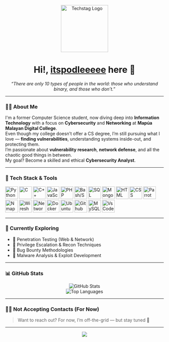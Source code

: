 <p align="center">
  <img src="https://cdn-icons-png.flaticon.com/128/3975/3975090.png" alt="Techstag Logo" width="150" />
</p>

<h1 align="center">Hi!, <a href="https://github.com/itspodleeeee" target="_blank">itspodleeeee</a> here 👋</h1>

<p align="center">
  <em>“There are only 10 types of people in the world: those who understand binary, and those who don’t.”</em>
</p>

---

### 👨‍💻 About Me

I'm a former Computer Science student, now diving deep into **Information Technology** with a focus on **Cybersecurity** and **Networking** at **Mapúa Malayan Digital College**.  
Even though my college doesn’t offer a CS degree, I’m still pursuing what I love — **finding vulnerabilities**, understanding systems inside-out, and protecting them.  
I’m passionate about **vulnerability research**, **network defense**, and all the chaotic good things in between.  
My goal? Become a skilled and ethical **Cybersecurity Analyst**.

---

### 🧰 Tech Stack & Tools

<p align="left">
  <img src="https://icon.icepanel.io/Technology/svg/Python.svg" alt="Python" width="40" height="40" />
  <img src="https://icon.icepanel.io/Technology/svg/C.svg" alt="C" width="40" height="40" />
  <img src="https://icon.icepanel.io/Technology/svg/C%2B%2B-%28CPlusPlus%29.svg" alt="C++" width="40" height="40" />
  <img src="https://icon.icepanel.io/Technology/svg/JavaScript.svg" alt="JavaScript" width="40" height="40" />
  <img src="https://icon.icepanel.io/Technology/svg/PHP.svg" alt="PHP" width="40" height="40" />
  <img src="https://icon.icepanel.io/Technology/svg/Bash.svg" alt="Bash/Shell" width="40" height="40" />
  <img src="https://img.icons8.com/?size=96&id=J6KcaRLsTgpZ&format=png" alt="SQL" width="40" height="40" />
  <img src="https://icon.icepanel.io/Technology/svg/MongoDB.svg" alt="MongoDB" width="40" height="40" />
  <img src="https://icon.icepanel.io/Technology/svg/HTML5.svg" alt="HTML" width="40" height="40" />
  <img src="https://icon.icepanel.io/Technology/svg/CSS3.svg" alt="CSS" width="40" height="40" />
  <img src="https://img.icons8.com/?size=100&id=sA3Bx9WPvcNg&format=png&color=000000" alt="Parrot OS Linux" width="40" height="40" />
  <img src="https://img.icons8.com/?size=100&id=9b5wowKIlo9d&format=png&color=000000" alt="Nmap" width="40" height="40" />
  <img src="https://img.icons8.com/?size=100&id=v5aFhu6h1M57&format=png&color=000000" alt="Wireshark" width="40" height="40" />
  <img src="https://img.icons8.com/?size=100&id=6oFZ7BIVGUGH&format=png&color=000000" alt="Networking" width="40" height="40" />
  <img src="https://icon.icepanel.io/Technology/svg/Docker.svg" alt="Docker" width="40" height="40" />
  <img src="https://icon.icepanel.io/Technology/svg/Ubuntu.svg" alt="Ubuntu" width="40" height="40" />
  <img src="https://icon.icepanel.io/Technology/svg/GitHub.svg" alt="Github" width="40" height="40" />
  <img src="https://icon.icepanel.io/Technology/svg/MySQL.svg" alt="MySQL" width="40" height="40" />
  <img src="https://code.visualstudio.com/assets/images/code-stable.png" alt="VsCode" width="40" height="40" />
  
</p>

---

### 🔭 Currently Exploring

- 🔐 Penetration Testing (Web & Network)  
- 🧬 Privilege Escalation & Recon Techniques  
- 🐞 Bug Bounty Methodologies  
- 🧠 Malware Analysis & Exploit Development

---

### 📊 GitHub Stats

<p align="center">
  <img src="https://github-readme-stats.vercel.app/api?username=itspodleeeee&show_icons=true&hide_title=true&hide=issues&hide_border=true&theme=tokyonight" alt="GitHub Stats" />
  <br/>
  <img src="https://github-readme-stats.vercel.app/api/top-langs/?username=itspodleeeee&layout=compact&hide_border=true&theme=tokyonight&langs_count=6" alt="Top Languages" />
</p>

---

### 🙅‍♂️ Not Accepting Contacts (For Now)

> Want to reach out? For now, I’m off-the-grid — but stay tuned 👀

---

<p align="center">
  <img src="https://capsule-render.vercel.app/api?type=wave&color=0f0f0f&height=100&section=footer" />
</p>
